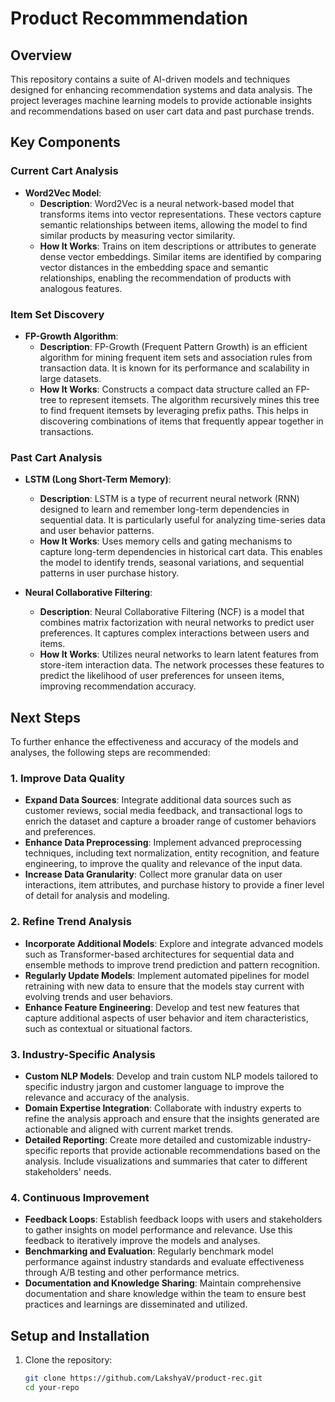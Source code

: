 # Product Recommmendation

## Overview

This repository contains a suite of AI-driven models and techniques designed for enhancing recommendation systems and data analysis. The project leverages machine learning models to provide actionable insights and recommendations based on user cart data and past purchase trends.

## Key Components

### Current Cart Analysis
- **Word2Vec Model**: 
  - **Description**: Word2Vec is a neural network-based model that transforms items into vector representations. These vectors capture semantic relationships between items, allowing the model to find similar products by measuring vector similarity.
  - **How It Works**: Trains on item descriptions or attributes to generate dense vector embeddings. Similar items are identified by comparing vector distances in the embedding space and semantic relationships, enabling the recommendation of products with analogous features.

### Item Set Discovery
- **FP-Growth Algorithm**: 
  - **Description**: FP-Growth (Frequent Pattern Growth) is an efficient algorithm for mining frequent item sets and association rules from transaction data. It is known for its performance and scalability in large datasets.
  - **How It Works**: Constructs a compact data structure called an FP-tree to represent itemsets. The algorithm recursively mines this tree to find frequent itemsets by leveraging prefix paths. This helps in discovering combinations of items that frequently appear together in transactions.

### Past Cart Analysis
- **LSTM (Long Short-Term Memory)**: 
  - **Description**: LSTM is a type of recurrent neural network (RNN) designed to learn and remember long-term dependencies in sequential data. It is particularly useful for analyzing time-series data and user behavior patterns.
  - **How It Works**: Uses memory cells and gating mechanisms to capture long-term dependencies in historical cart data. This enables the model to identify trends, seasonal variations, and sequential patterns in user purchase history.

- **Neural Collaborative Filtering**:
  - **Description**: Neural Collaborative Filtering (NCF) is a model that combines matrix factorization with neural networks to predict user preferences. It captures complex interactions between users and items.
  - **How It Works**: Utilizes neural networks to learn latent features from store-item interaction data. The network processes these features to predict the likelihood of user preferences for unseen items, improving recommendation accuracy.
 
## Next Steps

To further enhance the effectiveness and accuracy of the models and analyses, the following steps are recommended:

### 1. Improve Data Quality
- **Expand Data Sources**: Integrate additional data sources such as customer reviews, social media feedback, and transactional logs to enrich the dataset and capture a broader range of customer behaviors and preferences.
- **Enhance Data Preprocessing**: Implement advanced preprocessing techniques, including text normalization, entity recognition, and feature engineering, to improve the quality and relevance of the input data.
- **Increase Data Granularity**: Collect more granular data on user interactions, item attributes, and purchase history to provide a finer level of detail for analysis and modeling.

### 2. Refine Trend Analysis
- **Incorporate Additional Models**: Explore and integrate advanced models such as Transformer-based architectures for sequential data and ensemble methods to improve trend prediction and pattern recognition.
- **Regularly Update Models**: Implement automated pipelines for model retraining with new data to ensure that the models stay current with evolving trends and user behaviors.
- **Enhance Feature Engineering**: Develop and test new features that capture additional aspects of user behavior and item characteristics, such as contextual or situational factors.

### 3. Industry-Specific Analysis
- **Custom NLP Models**: Develop and train custom NLP models tailored to specific industry jargon and customer language to improve the relevance and accuracy of the analysis.
- **Domain Expertise Integration**: Collaborate with industry experts to refine the analysis approach and ensure that the insights generated are actionable and aligned with current market trends.
- **Detailed Reporting**: Create more detailed and customizable industry-specific reports that provide actionable recommendations based on the analysis. Include visualizations and summaries that cater to different stakeholders' needs.

### 4. Continuous Improvement
- **Feedback Loops**: Establish feedback loops with users and stakeholders to gather insights on model performance and relevance. Use this feedback to iteratively improve the models and analyses.
- **Benchmarking and Evaluation**: Regularly benchmark model performance against industry standards and evaluate effectiveness through A/B testing and other performance metrics.
- **Documentation and Knowledge Sharing**: Maintain comprehensive documentation and share knowledge within the team to ensure best practices and learnings are disseminated and utilized.

## Setup and Installation

1. Clone the repository:
   ```bash
   git clone https://github.com/LakshyaV/product-rec.git
   cd your-repo
